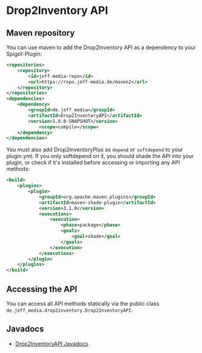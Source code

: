 # Drop2Inventory API
## Maven repository
You can use maven to add the Drop2Inventory API as a dependency to your Spigot-Plugin:

```xml
<repositories>
	<repository>
		<id>jeff-media-repo</id>
		<url>https://repo.jeff-media.de/maven2</url>
	</repository>
</repositories>
<dependencies>
	<dependency>
		<groupId>de.jeff_media</groupId>
		<artifactId>Drop2InventoryAPI</artifactId>
		<version>1.0.0-SNAPSHOT</version>
        	<scope>compile</scope>
	</dependency>
</dependencies>
```

You must also add Drop2InventoryPlus as `depend` or `softdepend` to your plugin.yml. If you only softdepend on it, you should shade the API into your plugin, or check if it's installed before accessing or importing any API methods:

```xml
<build>
    <plugins>
        <plugin>
            <groupId>org.apache.maven.plugins</groupId>
            <artifactId>maven-shade-plugin</artifactId>
            <version>3.1.0</version>
            <executions>
                <execution>
                    <phase>package</phase>
                    <goals>
                        <goal>shade</goal>
                    </goals>
                </execution>
            </executions>
        </plugin>
    </plugins>
</build>
``` 

## Accessing the API
You can access all API methods statically via the public class `de.jeff_media.drop2inventory.Drop2InventoryAPI`.

## Javadocs
- [Drop2InventoryAPI Javadocs](https://repo.jeff-media.de/javadocs/Drop2InventoryAPI).